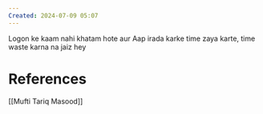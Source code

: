```yaml
---
Created: 2024-07-09 05:07
---
```

Logon ke kaam nahi khatam hote aur Aap irada karke time zaya karte, time waste karna na jaiz hey
# References
[[Mufti Tariq Masood]]

